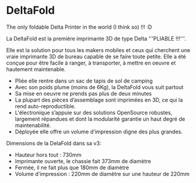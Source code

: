 # DeltaFold
The only foldable Delta Printer in the world (I think so) !!! :D

La DeltaFold est la première imprimante 3D de type Delta '''PLIABLE !!!'''.

Elle est la solution pour tous les makers mobiles et ceux qui cherchent une vraie imprimante 3D de bureau capable de se faire toute petite. 
Elle a été conçue pour être facile à ranger, à transporter, à mettre en oeuvre et hautement maintenable.
- Pliée elle rentre dans un sac de tapis de sol de camping
- Avec son poids plume (moins de 6Kg), la DeltaFold vous suit partout
- Sa mise en oeuvre ne prends pas plus de deux minutes
- La plupart des pièces d’assemblage sont imprimées en 3D, ce qui la rend auto-reproductible.
- L'électronique s’appuie sur des solutions OpenSource robustes, largement répandues et dont la modularité garantie un haut degré de maintenabilité.
- Déployée elle offre un volume d’impression digne des plus grandes.


Dimensions de la DelaFold dans sa v3:
- Hauteur hors tout : 730mm
- Imprimante ouverte, le chassie fait 373mm de diamètre
- Fermée, il ne fait plus que 180mm de diamètre
- Volume d'impression : 220mm de diamètre sur une hauteur de 220mm
